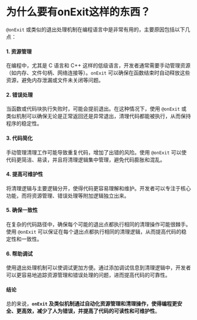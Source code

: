 # 为什么要有onExit这样的东西？

`@onExit` 或类似的退出处理机制在编程语言中是非常有用的，主要原因包括以下几点：

#### 1. **资源管理**

在编程中，尤其是 C 语言和 C++ 这样的低级语言，开发者通常需要手动管理资源（如内存、文件句柄、网络连接等）。`onExit` 可以确保在函数结束时自动释放这些资源，避免内存泄漏或文件未关闭等问题。

#### 2. **错误处理**

当函数或代码块执行失败时，可能会提前退出。在这种情况下，使用 `@onExit` 或类似机制可以确保无论是正常返回还是异常退出，清理代码都能被执行，从而保持程序的稳定性。

#### 3. **代码简化**

手动管理清理工作可能导致重复代码，增加了出错的风险。使用 `@onExit` 可以使代码更简洁、易读，并且将清理逻辑集中管理，避免代码膨胀和混乱。

#### 4. **提高可维护性**

将清理逻辑与主要逻辑分开，使得代码更容易理解和维护。开发者可以专注于核心功能，而将资源管理、错误处理等附加逻辑独立出来。

#### 5. **确保一致性**

在复杂的代码路径中，确保每个可能的退出点都执行相同的清理操作可能很棘手。使用 `@onExit` 可以保证在每个退出点都执行相同的清理逻辑，从而提高代码的稳定性和一致性。

#### 6. **帮助调试**

使用退出处理机制可以使调试更加方便。通过添加调试信息到清理逻辑中，开发者可以更容易地追踪资源管理和错误处理的问题，进而提高代码的可靠性。

#### 结论

总的来说，**`onExit` 及类似机制通过自动化资源管理和清理操作，使得编程更安全、更高效，减少了人为错误，并提高了代码的可读性和可维护性**。

